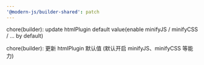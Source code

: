 ```yaml
---
'@modern-js/builder-shared': patch
---
```


chore(builder): update htmlPlugin default value(enable minifyJS / minifyCSS / ... by default)

chore(builder): 更新 htmlPlugin 默认值 (默认开启 minifyJS、minifyCSS 等能力)
